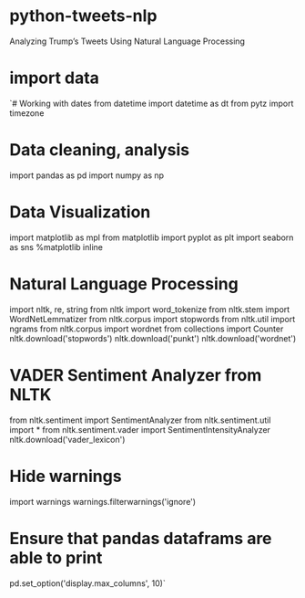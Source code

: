 # python-tweets-nlp
Analyzing Trump’s Tweets Using Natural Language Processing

# import data

`# Working with dates
from datetime import datetime as dt
from pytz import timezone

# Data cleaning, analysis
import pandas as pd
import numpy as np

# Data Visualization
import matplotlib as mpl
from matplotlib import pyplot as plt
import seaborn as sns
%matplotlib inline

# Natural Language Processing
import nltk, re, string
from nltk import word_tokenize
from nltk.stem import WordNetLemmatizer
from nltk.corpus import stopwords
from nltk.util import ngrams
from nltk.corpus import wordnet
from collections import Counter
nltk.download('stopwords')
nltk.download('punkt')
nltk.download('wordnet')


# VADER Sentiment Analyzer from NLTK
from nltk.sentiment import SentimentAnalyzer
from nltk.sentiment.util import *
from nltk.sentiment.vader import SentimentIntensityAnalyzer
nltk.download('vader_lexicon')

# Hide warnings
import warnings
warnings.filterwarnings('ignore')

# Ensure that pandas dataframs are able to print
pd.set_option('display.max_columns', 10)`
